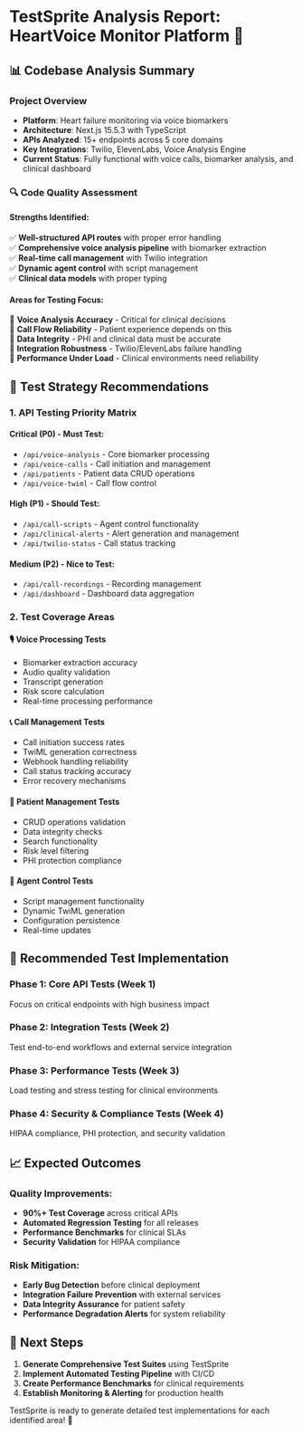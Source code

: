 # TestSprite Analysis Report: HeartVoice Monitor Platform 🎯

## 📊 **Codebase Analysis Summary**

### **Project Overview**
- **Platform**: Heart failure monitoring via voice biomarkers
- **Architecture**: Next.js 15.5.3 with TypeScript
- **APIs Analyzed**: 15+ endpoints across 5 core domains
- **Key Integrations**: Twilio, ElevenLabs, Voice Analysis Engine
- **Current Status**: Fully functional with voice calls, biomarker analysis, and clinical dashboard

### **🔍 Code Quality Assessment**

#### **Strengths Identified:**
✅ **Well-structured API routes** with proper error handling  
✅ **Comprehensive voice analysis pipeline** with biomarker extraction  
✅ **Real-time call management** with Twilio integration  
✅ **Dynamic agent control** with script management  
✅ **Clinical data models** with proper typing  

#### **Areas for Testing Focus:**
🎯 **Voice Analysis Accuracy** - Critical for clinical decisions  
🎯 **Call Flow Reliability** - Patient experience depends on this  
🎯 **Data Integrity** - PHI and clinical data must be accurate  
🎯 **Integration Robustness** - Twilio/ElevenLabs failure handling  
🎯 **Performance Under Load** - Clinical environments need reliability  

## 🧪 **Test Strategy Recommendations**

### **1. API Testing Priority Matrix**

#### **Critical (P0) - Must Test:**
- `/api/voice-analysis` - Core biomarker processing
- `/api/voice-calls` - Call initiation and management
- `/api/patients` - Patient data CRUD operations
- `/api/voice-twiml` - Call flow control

#### **High (P1) - Should Test:**
- `/api/call-scripts` - Agent control functionality
- `/api/clinical-alerts` - Alert generation and management
- `/api/twilio-status` - Call status tracking

#### **Medium (P2) - Nice to Test:**
- `/api/call-recordings` - Recording management
- `/api/dashboard` - Dashboard data aggregation

### **2. Test Coverage Areas**

#### **🎙️ Voice Processing Tests**
- Biomarker extraction accuracy
- Audio quality validation
- Transcript generation
- Risk score calculation
- Real-time processing performance

#### **📞 Call Management Tests**
- Call initiation success rates
- TwiML generation correctness
- Webhook handling reliability
- Call status tracking accuracy
- Error recovery mechanisms

#### **👥 Patient Management Tests**
- CRUD operations validation
- Data integrity checks
- Search functionality
- Risk level filtering
- PHI protection compliance

#### **🔧 Agent Control Tests**
- Script management functionality
- Dynamic TwiML generation
- Configuration persistence
- Real-time updates

## 🚀 **Recommended Test Implementation**

### **Phase 1: Core API Tests (Week 1)**
Focus on critical endpoints with high business impact

### **Phase 2: Integration Tests (Week 2)**
Test end-to-end workflows and external service integration

### **Phase 3: Performance Tests (Week 3)**
Load testing and stress testing for clinical environments

### **Phase 4: Security & Compliance Tests (Week 4)**
HIPAA compliance, PHI protection, and security validation

## 📈 **Expected Outcomes**

### **Quality Improvements:**
- **90%+ Test Coverage** across critical APIs
- **Automated Regression Testing** for all releases
- **Performance Benchmarks** for clinical SLAs
- **Security Validation** for HIPAA compliance

### **Risk Mitigation:**
- **Early Bug Detection** before clinical deployment
- **Integration Failure Prevention** with external services
- **Data Integrity Assurance** for patient safety
- **Performance Degradation Alerts** for system reliability

## 🎯 **Next Steps**

1. **Generate Comprehensive Test Suites** using TestSprite
2. **Implement Automated Testing Pipeline** with CI/CD
3. **Create Performance Benchmarks** for clinical requirements
4. **Establish Monitoring & Alerting** for production health

TestSprite is ready to generate detailed test implementations for each identified area! 🚀
